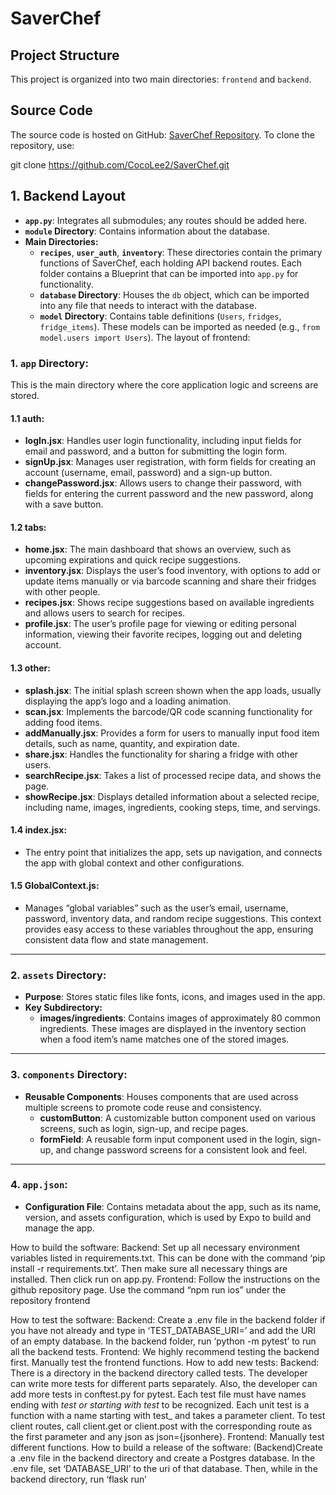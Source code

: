 # SaverChef

## Project Structure
This project is organized into two main directories: `frontend` and `backend`.

## Source Code
The source code is hosted on GitHub: [SaverChef Repository](https://github.com/CocoLee2/SaverChef). To clone the repository, use:

git clone https://github.com/CocoLee2/SaverChef.git

## 1. Backend Layout
- **`app.py`**: Integrates all submodules; any routes should be added here.
- **`module` Directory**: Contains information about the database.
- **Main Directories:**
  - **`recipes`**, **`user_auth`**, **`inventory`**: These directories contain the primary functions of SaverChef, each holding API backend routes. Each folder contains a Blueprint that can be imported into `app.py` for functionality.
  - **`database` Directory**: Houses the `db` object, which can be imported into any file that needs to interact with the database.
  - **`model` Directory**: Contains table definitions (`Users`, `fridges`, `fridge_items`). These models can be imported as needed (e.g., `from model.users import Users`). 
The layout of frontend:
### **1. `app` Directory:**
This is the main directory where the core application logic and screens are stored.
#### **1.1 auth:**
- **logIn.jsx**: Handles user login functionality, including input fields for email and password, and a button for submitting the login form.
- **signUp.jsx**: Manages user registration, with form fields for creating an account (username, email, password) and a sign-up button.
- **changePassword.jsx**: Allows users to change their password, with fields for entering the current password and the new password, along with a save button.
#### **1.2 tabs:**
- **home.jsx**: The main dashboard that shows an overview, such as upcoming expirations and quick recipe suggestions.
- **inventory.jsx**: Displays the user’s food inventory, with options to add or update items manually or via barcode scanning and share their fridges with other people.
- **recipes.jsx**: Shows recipe suggestions based on available ingredients and allows users to search for recipes.
- **profile.jsx**: The user’s profile page for viewing or editing personal information, viewing their favorite recipes, logging out and deleting account.
#### **1.3 other:**
- **splash.jsx**: The initial splash screen shown when the app loads, usually displaying the app’s logo and a loading animation.
- **scan.jsx**: Implements the barcode/QR code scanning functionality for adding food items.
- **addManually.jsx**: Provides a form for users to manually input food item details, such as name, quantity, and expiration date.
- **share.jsx**: Handles the functionality for sharing a fridge with other users.
- **searchRecipe.jsx**: Takes a list of processed recipe data, and shows the page.
- **showRecipe.jsx**: Displays detailed information about a selected recipe, including name, images, ingredients, cooking steps, time, and servings.
#### **1.4 index.jsx:**
- The entry point that initializes the app, sets up navigation, and connects the app with global context and other configurations.
#### **1.5 GlobalContext.js:**
- Manages “global variables” such as the user’s email, username, password, inventory data, and random recipe suggestions. This context provides easy access to these variables throughout the app, ensuring consistent data flow and state management.
---
### **2. `assets` Directory:**
- **Purpose**: Stores static files like fonts, icons, and images used in the app.
- **Key Subdirectory:**
  - **images/ingredients**: Contains images of approximately 80 common ingredients. These images are displayed in the inventory section when a food item’s name matches one of the stored images.
---
### **3. `components` Directory:**
- **Reusable Components**: Houses components that are used across multiple screens to promote code reuse and consistency.
  - **customButton**: A customizable button component used on various screens, such as login, sign-up, and recipe pages.
  - **formField**: A reusable form input component used in the login, sign-up, and change password screens for a consistent look and feel.
---
### **4. `app.json`:**
- **Configuration File**: Contains metadata about the app, such as its name, version, and assets configuration, which is used by Expo to build and manage the app.

How to build the software:
Backend: 
Set up all necessary environment variables listed in requirements.txt. This can be done with the command ‘pip install -r requirements.txt’. Then make sure all necessary things are installed. Then click run on app.py.
Frontend:
Follow the instructions on the github repository page.
Use the command “npm run ios” under the repository frontend

How to test the software:
Backend: 
Create a .env file in the backend folder if you have not already and type in ‘TEST_DATABASE_URI=’ and add the URI of an empty database. In the backend folder, run ‘python -m pytest’ to run all the backend tests.
Frontend:
We highly recommend testing the backend first.
Manually test the frontend functions.
How to add new tests:
Backend: 
There is a directory in the backend directory called tests. The developer can write more tests for different parts separately. Also, the developer can add more tests in conftest.py for pytest.
Each test file must have names ending with _test or starting with test_ to be recognized. Each unit test is a function with a name starting with test_ and takes a parameter client. 
To test client routes, call client.get or client.post with the corresponding route as the first parameter and any json as json={jsonhere}. 
Frontend:
Manually test different functions.
How to build a release of the software:
(Backend)Create a .env file in the backend directory and create a Postgres database. In the .env file, set ‘DATABASE_URI’ to the uri of that database. Then, while in the backend directory, run ‘flask run’
